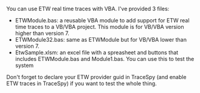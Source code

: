 You can use ETW real time traces with VBA. I've provided 3 files:

* ETWModule.bas: a reusable VBA module to add support for ETW real time traces to a VB/VBA project. This module is for VB/VBA version higher than version 7.
* ETWModule32.bas: same as ETWModule but for VB/VBA lower than version 7.
* EtwSample.xlsm: an excel file with a spreasheet and buttons that includes ETWModule.bas and Module1.bas. You can use this to test the system

Don't forget to declare your ETW provider guid in TraceSpy (and enable ETW traces in TraceSpy) if you want to test the whole thing.

